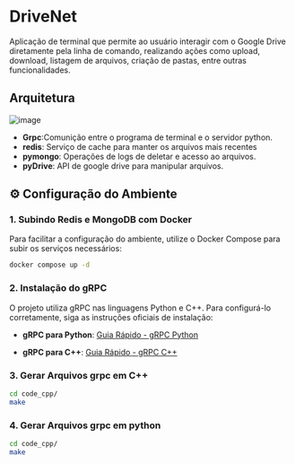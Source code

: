 # DriveNet
 Aplicação de terminal que permite ao usuário interagir com o Google Drive diretamente pela linha de comando, realizando ações como upload, download, listagem de arquivos, criação de pastas, entre outras funcionalidades. 
## Arquitetura
![image](https://github.com/user-attachments/assets/5aa41504-a526-4185-8f86-0f9a8c4a3451)
* **Grpc**:Comunição entre o programa de terminal e o servidor python.
* **redis**: Serviço de cache para manter os arquivos mais recentes
* **pymongo**: Operações de logs de deletar e acesso ao arquivos.
* **pyDrive**: API de google drive para manipular arquivos. 
## ⚙️ Configuração do Ambiente

### 1. Subindo Redis e MongoDB com Docker

Para facilitar a configuração do ambiente, utilize o Docker Compose para subir os serviços necessários:

```bash
docker compose up -d
```


### 2. Instalação do gRPC

O projeto utiliza gRPC nas linguagens Python e C++. Para configurá-lo corretamente, siga as instruções oficiais de instalação:

* **gRPC para Python**:
  [Guia Rápido - gRPC Python](https://grpc.io/docs/languages/python/quickstart/)

* **gRPC para C++**:
  [Guia Rápido - gRPC C++](https://grpc.io/docs/languages/cpp/quickstart/)


### 3. Gerar Arquivos grpc em C++ 
```bash
cd code_cpp/
make
```

### 4. Gerar Arquivos grpc em python 
```bash
cd code_cpp/
make 
```

